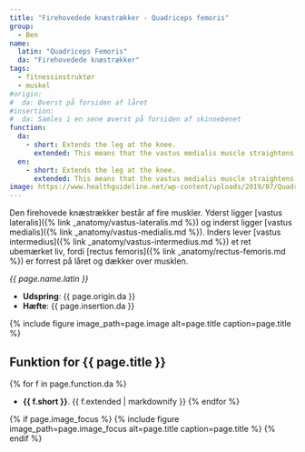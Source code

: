 ```yaml
---
title: "Firehovedede knæstrækker - Quadriceps femoris"
group:
  - Ben
name:
  latin: "Quadriceps Femoris"
  da: "Firehovedede knæstrækker"
tags:
  - fitnessinstruktør
  - muskel
#origin: 
#  da: Øverst på forsiden af låret
#insertion: 
#  da: Samles i en sene øverst på forsiden af skinnebenet
function:
  da:
    - short: Extends the leg at the knee.
      extended: This means that the vastus medialis muscle straightens the leg at the knee joint such that there is an increase in the angle between the lower leg and the upper leg.
  en:
    - short: Extends the leg at the knee.
      extended: This means that the vastus medialis muscle straightens the leg at the knee joint such that there is an increase in the angle between the lower leg and the upper leg.
image: https://www.healthguideline.net/wp-content/uploads/2019/07/Quadriceps-2BMuscle-2BStrain.jpg
---
```


Den firehovede knæstrækker består af fire muskler. Yderst ligger [vastus lateralis]({% link _anatomy/vastus-lateralis.md %}) og inderst ligger [vastus medialis]({% link _anatomy/vastus-medialis.md %}). Inders lever [vastus intermedius]({% link _anatomy/vastus-intermedius.md %}) et ret ubemærket liv, fordi [rectus femoris]({% link _anatomy/rectus-femoris.md %}) er forrest på låret og dækker over musklen.

_{{ page.name.latin }}_

- **Udspring**: {{ page.origin.da }}
- **Hæfte**: {{ page.insertion.da }}

{% include figure image_path=page.image alt=page.title caption=page.title %}

## Funktion for {{ page.title }}

{% for f in page.function.da %}
- **{{ f.short }}**.
  {{ f.extended | markdownify }}
{% endfor %}

{% if page.image_focus %}
{% include figure image_path=page.image_focus alt=page.title caption=page.title %}
{% endif %}